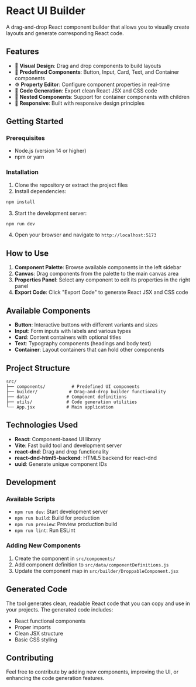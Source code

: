 # React UI Builder

A drag-and-drop React component builder that allows you to visually create layouts and generate corresponding React code.

## Features

- 🎨 **Visual Design**: Drag and drop components to build layouts
- 🧩 **Predefined Components**: Button, Input, Card, Text, and Container components
- ⚙️ **Property Editor**: Configure component properties in real-time
- 📝 **Code Generation**: Export clean React JSX and CSS code
- 🔧 **Nested Components**: Support for container components with children
- 📱 **Responsive**: Built with responsive design principles

## Getting Started

### Prerequisites

- Node.js (version 14 or higher)
- npm or yarn

### Installation

1. Clone the repository or extract the project files
2. Install dependencies:
```bash
npm install
```

3. Start the development server:
```bash
npm run dev
```

4. Open your browser and navigate to `http://localhost:5173`

## How to Use

1. **Component Palette**: Browse available components in the left sidebar
2. **Canvas**: Drag components from the palette to the main canvas area
3. **Properties Panel**: Select any component to edit its properties in the right panel
4. **Export Code**: Click "Export Code" to generate React JSX and CSS code

## Available Components

- **Button**: Interactive buttons with different variants and sizes
- **Input**: Form inputs with labels and various types
- **Card**: Content containers with optional titles
- **Text**: Typography components (headings and body text)
- **Container**: Layout containers that can hold other components

## Project Structure

```
src/
├── components/          # Predefined UI components
├── builder/            # Drag-and-drop builder functionality
├── data/              # Component definitions
├── utils/             # Code generation utilities
└── App.jsx            # Main application
```

## Technologies Used

- **React**: Component-based UI library
- **Vite**: Fast build tool and development server
- **react-dnd**: Drag and drop functionality
- **react-dnd-html5-backend**: HTML5 backend for react-dnd
- **uuid**: Generate unique component IDs

## Development

### Available Scripts

- `npm run dev`: Start development server
- `npm run build`: Build for production
- `npm run preview`: Preview production build
- `npm run lint`: Run ESLint

### Adding New Components

1. Create the component in `src/components/`
2. Add component definition to `src/data/componentDefinitions.js`
3. Update the component map in `src/builder/DroppableComponent.jsx`

## Generated Code

The tool generates clean, readable React code that you can copy and use in your projects. The generated code includes:

- React functional components
- Proper imports
- Clean JSX structure
- Basic CSS styling

## Contributing

Feel free to contribute by adding new components, improving the UI, or enhancing the code generation features.


